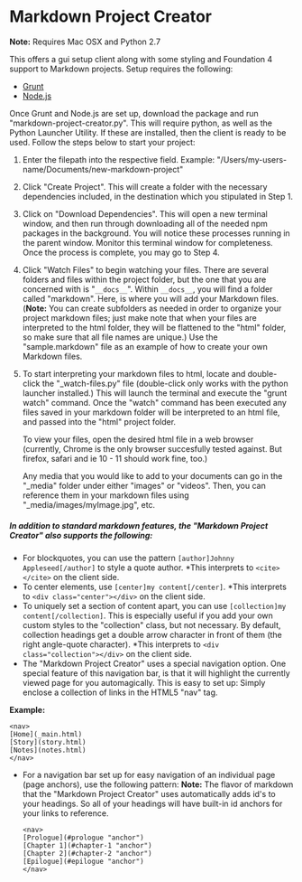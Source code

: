 Markdown Project Creator
========================

**Note:** Requires Mac OSX and Python 2.7

This offers a gui setup client along with some styling and Foundation 4 support to Markdown projects.  Setup requires the following:

- [Grunt](http://gruntjs.com/getting-started)
- [Node.js](http://nodejs.org/)

Once Grunt and Node.js are set up, download the package and run "markdown-project-creator.py".  This will require python, as well as the Python Launcher Utility.  If these are installed, then the client is ready to be used.  Follow the steps below to start your project:

1. Enter the filepath into the respective field.  Example: "/Users/my-users-name/Documents/new-markdown-project"
2. Click "Create Project".  This will create a folder with the necessary dependencies included, in the destination which you stipulated in Step 1.
3. Click on "Download Dependencies".  This will open a new terminal window, and then run through downloading all of the needed npm packages in the background.  You will notice these processes running in the parent window.  Monitor this terminal window for completeness.  Once the process is complete, you may go to Step 4.
4. Click "Watch Files" to begin watching your files.  There are several folders and files within the project folder, but the one that you are concerned with is "`__docs__`".  Within `__docs__`, you will find a folder called "markdown".  Here, is where you will add your Markdown files. (**Note:** You can create subfolders as needed in order to organize your project markdown files; just make note that when your files are interpreted to the html folder, they will be flattened to the "html" folder, so make sure that all file names are unique.) Use the "sample.markdown" file as an example of how to create your own Markdown files.

5. To start interpreting your markdown files to html, locate and double-click the "_watch-files.py" file (double-click only works with the python launcher installed.)  This will launch the terminal and execute the "grunt watch" command.  Once the "watch" command has been executed any files saved in your markdown folder will be interpreted to an html file, and passed into the "html" project folder.

	To view your files, open the desired html file in a web browser (currently, Chrome is the only browser succesfully tested against.  But firefox, safari and ie 10 - 11 should work fine, too.)

	Any media that you would like to add to your documents can go in the "_media" folder under either "images" or "videos".  Then, you can reference them in your markdown files using "_media/images/myImage.jpg", etc.

<!-- While "Watch Files" is running, anything you save will create/edit the equivalent html file.  When you are finished, you can open the html file in a web browser and review the results.  Any images or videos that you would like to add locally can go in the "media" folder. -->

##### In addition to standard markdown features, the "Markdown Project Creator" also supports the following:

- For blockquotes, you can use the pattern `[author]Johnny Appleseed[/author]` to style a quote author.  *This interprets to `<cite></cite>` on the client side.
- To center elements, use `[center]my content[/center]`. *This interprets to `<div class="center"></div>` on the client side.
- To uniquely set a section of content apart, you can use `[collection]my content[/collection]`.  This is especially useful if you add your own custom styles to the "collection" class, but not necessary. By default, collection headings get a double arrow character in front of them (the right angle-quote character). *This interprets to `<div class="collection"></div>` on the client side.
- The "Markdown Project Creator" uses a special navigation option.  One special feature of this navigation bar, is that it will highlight the currently viewed page for you automagically.  This is easy to set up: Simply enclose a collection of links in the HTML5 "nav" tag.

**Example:**

```
<nav>
[Home](_main.html)
[Story](story.html)
[Notes](notes.html)
</nav>
```

- For a navigation bar set up for easy navigation of an individual page (page anchors), use the following pattern:
**Note:** The flavor of markdown that the "Markdown Project Creator" uses automatically adds id's to your headings.  So all of your headings will have built-in id anchors for your links to reference.

	```
	<nav>
	[Prologue](#prologue "anchor")
	[Chapter 1](#chapter-1 "anchor")
	[Chapter 2](#chapter-2 "anchor")
	[Epilogue](#epilogue "anchor")
	</nav>
	```
